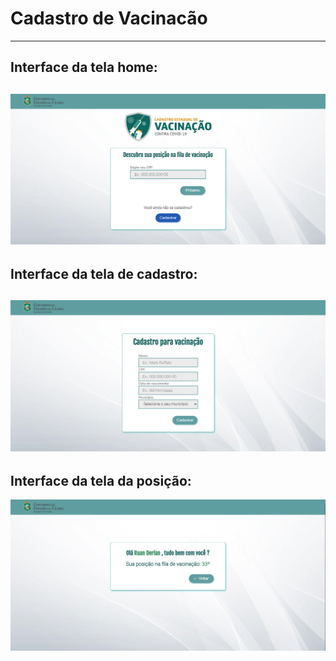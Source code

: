 # Cadastro de Vacinacão
-----------------------------------------------------------------------------------------------------------------------------------------------------------------------------------
Interface da tela home:
-----------------------------------------------------------------------------------------------------------------------------------------------------------------------------------
![alt text](https://github.com/ruanderlan74/Cadastro_Vacinacao/blob/main/pag_home.PNG)
-----------------------------------------------------------------------------------------------------------------------------------------------------------------------------------
Interface da tela de cadastro:
-----------------------------------------------------------------------------------------------------------------------------------------------------------------------------------
![alt text](https://github.com/ruanderlan74/Cadastro_Vacinacao/blob/main/pag_cad.PNG)
-----------------------------------------------------------------------------------------------------------------------------------------------------------------------------------
Interface da tela da posição:
-----------------------------------------------------------------------------------------------------------------------------------------------------------------------------------
![alt text](https://github.com/ruanderlan74/Cadastro_Vacinacao/blob/main/pag_pos.PNG)
